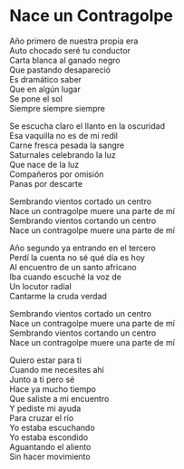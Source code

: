 # Nace un Contragolpe  

Año primero de nuestra propia era  
Auto chocado seré tu conductor  
Carta blanca al ganado negro  
Que pastando desapareció  
Es dramático saber  
Que en algún lugar  
Se pone el sol  
Siempre siempre siempre  

Se escucha claro el llanto en la oscuridad  
Esa vaquilla no es de mi redil  
Carne fresca pesada la sangre  
Saturnales celebrando la luz  
Que nace de la luz  
Compañeros por omisión  
Panas por descarte  

Sembrando vientos cortado un centro  
Nace un contragolpe muere una parte de mí  
Sembrando vientos cortando un centro  
Nace un contragolpe muere una parte de mí  

Año segundo ya entrando en el tercero  
Perdí la cuenta no sé qué día es hoy  
Al encuentro de un santo africano  
Iba cuando escuché la voz de  
Un locutor radial  
Cantarme la cruda verdad  

Sembrando vientos cortado un centro  
Nace un contragolpe muere una parte de mí  
Sembrando vientos cortando un centro  
Nace un contragolpe muere una parte de mí  

Quiero estar para ti  
Cuando me necesites ahí  
Junto a ti pero sé  
Hace ya mucho tiempo  
Que saliste a mi encuentro  
Y pediste mi ayuda  
Para cruzar el río  
Yo estaba escuchando  
Yo estaba escondido  
Aguantando el aliento  
Sin hacer movimiento  

